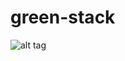 # green-stack
![alt tag](https://cloud.githubusercontent.com/assets/14098106/16605101/2fc17c2e-42e9-11e6-973c-61279a8cf447.jpg)
